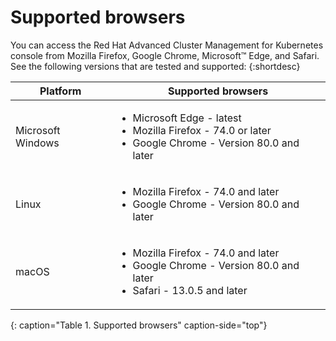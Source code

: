 # Supported browsers

You can access the Red Hat Advanced Cluster Management for Kubernetes console from Mozilla Firefox, Google Chrome, Microsoft™ Edge, and Safari. See the following versions that are tested and supported:
{:shortdesc}

|Platform|Supported browsers|
|--------|------------------|
|Microsoft Windows|<ul><li>Microsoft Edge - latest</li><li>Mozilla Firefox - 74.0 or later</li><li>Google Chrome - Version 80.0 and later</li></ul>|
|Linux |<ul><li>Mozilla Firefox - 74.0 and later</li><li>Google Chrome - Version 80.0 and later</li></ul>|
|macOS|<ul><li>Mozilla Firefox - 74.0 and later</li><li>Google Chrome - Version 80.0 and later</li><li>Safari - 13.0.5 and later</li></ul>|
{: caption="Table 1. Supported browsers" caption-side="top"}

